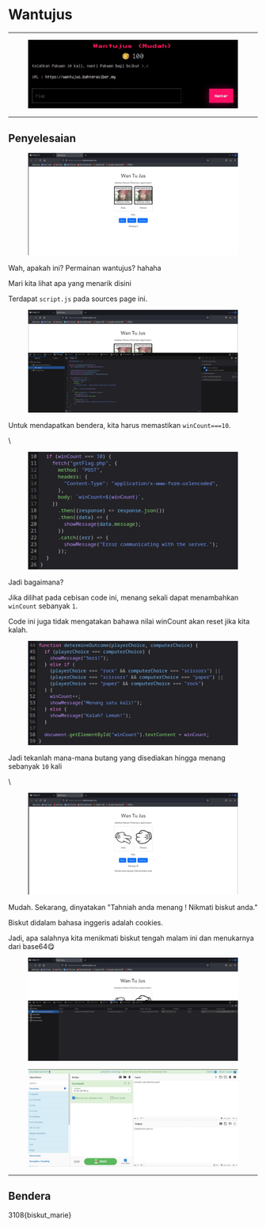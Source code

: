 # Wantujus

***

<figure><img src="../../../../.gitbook/assets/image (21).png" alt=""><figcaption></figcaption></figure>

***

## Penyelesaian

<figure><img src="../../../../.gitbook/assets/image (22).png" alt=""><figcaption></figcaption></figure>

Wah, apakah ini? Permainan wantujus? hahaha

Mari kita lihat apa yang menarik disini

Terdapat `script.js` pada sources page ini.

<figure><img src="../../../../.gitbook/assets/image (23).png" alt=""><figcaption></figcaption></figure>

Untuk mendapatkan bendera, kita harus memastikan `winCount===10`.

\


<figure><img src="../../../../.gitbook/assets/image (24).png" alt=""><figcaption></figcaption></figure>

Jadi bagaimana?

Jika dilihat pada cebisan code ini, menang sekali dapat menambahkan `winCount` sebanyak `1`.

Code ini juga tidak mengatakan bahawa nilai winCount akan reset jika kita kalah.

<figure><img src="../../../../.gitbook/assets/image (25).png" alt=""><figcaption></figcaption></figure>

Jadi tekanlah mana-mana butang yang disediakan hingga menang sebanyak `10` kali

\


<figure><img src="../../../../.gitbook/assets/image (26).png" alt=""><figcaption></figcaption></figure>

Mudah. Sekarang, dinyatakan "Tahniah anda menang ! Nikmati biskut anda."

Biskut didalam bahasa inggeris adalah cookies.

Jadi, apa salahnya kita menikmati biskut tengah malam ini dan menukarnya dari base64😋

<figure><img src="../../../../.gitbook/assets/image (27).png" alt=""><figcaption></figcaption></figure>

<figure><img src="../../../../.gitbook/assets/image (28).png" alt=""><figcaption></figcaption></figure>

***

## Bendera

3108{biskut\_marie}
